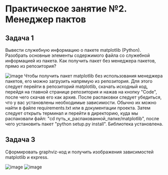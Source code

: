 # Практическое занятие №2. Менеджер пактов

## Задача 1
Вывести служебную информацию о пакете matplotlib (Python). Разобрать основные элементы содержимого файла со служебной информацией из пакета. Как получить пакет без менеджера пакетов, прямо из репозитория?

![image](https://github.com/user-attachments/assets/8466bf70-5af6-414b-bcca-d33d8347cb0e)
Чтобы получить пакет matplotlib без использования менеджера пакетов, его можно загрузить напрямую из репозитория. Для этого следует перейти в репозиторий matplotlib, скачать исходный код, перейдя на главной странице репозитория и нажав на кнопку "Code", после чего скачав его как архив. После распаковки следует убедиться, что у вас установлены необходимые зависимости.  Обычно их можно найти в файле requirements.txt или в документации проекта. Затем следует открыть терминал и перейти в директорию, куда мы распаковали файл: "cd путь_к_распакованной_папке/matplotlib", после чего установить пакет "python setup.py install". Библиотека установлена.

## Задача 3
Сформировать graphviz-код и получить изображения зависимостей matplotlib и express.

![image](https://github.com/user-attachments/assets/961da68b-ace8-44bc-aeb2-69b03920a76c)
![image](https://github.com/user-attachments/assets/d3267d8f-6ffb-46d0-8a84-f81f463f3717)


